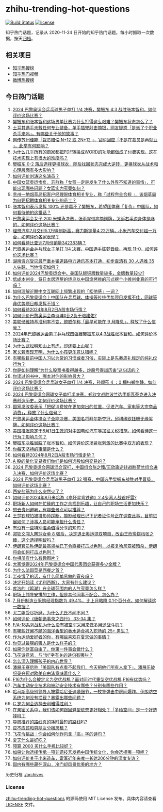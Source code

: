 # zhihu-trending-hot-questions

[![Build Status](https://github.com/justjavac/zhihu-trending-hot-questions/workflows/ci/badge.svg?branch=master)](https://github.com/justjavac/zhihu-trending-hot-questions/actions)
[![license](https://img.shields.io/github/license/justjavac/zhihu-trending-hot-questions)](https://github.com/justjavac/zhihu-trending-hot-questions/blob/master/LICENSE)

知乎热门话题，记录从 2020-11-24
日开始的知乎热门话题。每小时抓取一次数据，按天[归档](./archives)。

## 相关项目

- [知乎热搜榜](https://github.com/justjavac/zhihu-trending-top-search)
- [知乎热门视频](https://github.com/justjavac/zhihu-trending-hot-video)
- [微博热搜榜](https://github.com/justjavac/weibo-trending-hot-search)

## 今日热门话题

<!-- BEGIN -->
<!-- 最后更新时间 Fri Aug 02 2024 11:24:03 GMT+0800 (China Standard Time) -->

1. [2024 巴黎奥运会乒乓球男子单打 1/4 决赛，樊振东 4:3 战胜张本智和，如何评价这场比赛？](https://www.zhihu.com/question/663178094)
1. [樊振东和张本智和这场男单比赛为什么打得这么艰难？樊振东状态怎么了？](https://www.zhihu.com/question/663207410)
1. [土耳其选手未戴任何专业装备，单手插兜射击摘银，网友疑惑「是派了个职业杀手来吗」，有哪些关于他的故事？](https://www.zhihu.com/question/663173940)
1. [网传苏州佳能「裁员赔偿 N+12 或 2N+12 」，官网回应「不是在裁员是再就业 」，此举有何影响？](https://www.zhihu.com/question/663175906)
1. [为什么几乎所有的商家都把PDF转换成WORD的功能都做成了付费实现，这在技术实现上有很大的难度吗？](https://www.zhihu.com/question/462704654)
1. [樊振东 0-2 落后选择更换球衣，随后找回状态完成大逆转，更换球衣从战术和心理层面有多大影响？](https://www.zhihu.com/question/663207247)
1. [如何评价刘涛这名演员？](https://www.zhihu.com/question/31194986)
1. [中国女篮奥运惨负，苏群称「女篮一定是发生了什么外界不知道的事情」，可能出现哪些问题？女篮实力究竟如何？](https://www.zhihu.com/question/663191121)
1. [贵州一地烟草局招客户经理限体育相关专业，称「过程完全合规 」，该烟草局为何要招聘体育相关专业的员工？](https://www.zhihu.com/question/663173759)
1. [张本智和表示发挥 100% 还是赢不了樊振东，希望团体赛「复仇」中国队，如何看待他的这番话？](https://www.zhihu.com/question/663209873)
1. [巴黎奥运会女子 200 米蝶泳决赛，张雨霏带病摘铜牌，哭诉右半边身体是麻的，如何评价这场比赛？](https://www.zhihu.com/question/663210491)
1. [理想汽车7月交付5.1万辆创新高，赛力斯销量4.22万辆，小米汽车交付超一万台，如何评价各家表现？](https://www.zhihu.com/question/663188657)
1. [如何看待比亚迪7月份销量342383辆？](https://www.zhihu.com/question/663201010)
1. [巴黎奥运会乒乓球女子单打 1/4 决赛，中国选手陈梦晋级，再现 11-0，如何评价这场比赛？](https://www.zhihu.com/question/663170060)
1. [湖南资兴受灾最严重乡镇道路电力通讯基本打通，初步查清有 30 人遇难 35 人失踪，当地情况如何？](https://www.zhihu.com/question/663189823)
1. [如何评价2024巴黎奥运会中，美国队银铜牌数量较多，金牌数量较少?](https://www.zhihu.com/question/663022429)
1. [低成本创业，将日本居酒屋的烧鸟以中国烧烤摊的形式摆个小摊创业真的可行吗？](https://www.zhihu.com/question/533966610)
1. [如何理解近期中文互联网上频繁出现的「松弛感」一词？](https://www.zhihu.com/question/662724630)
1. [为什么巴黎奥运会上中国队在乒乓球、体操等传统优势项目发挥不佳，网球等非优势项目却发挥不错？](https://www.zhihu.com/question/663200414)
1. [如何看待2024年8月2日A股市场行情？](https://www.zhihu.com/question/663143490)
1. [如何评价巴黎奥运会李诗沣0比2负于骆建佑?](https://www.zhihu.com/question/663202566)
1. [美联储维持基准利率不变，鲍威尔称「最早可能在 9 月降息」，释放了什么信号？](https://www.zhihu.com/question/663147062)
1. [2024年巴黎奥运会男子乒乓球四强赛樊振东以4:3战胜张本智和，如何评价本场比赛？](https://www.zhihu.com/question/663206869)
1. [为什么武松明知山上有虎，却还要上山呢？](https://www.zhihu.com/question/640554427)
1. [家长若表现开明，为什么小孩更乐意认错呢？](https://www.zhihu.com/question/662735171)
1. [有哪些目前中国人习以为常的习惯或者习俗，实际上是先秦周礼规定的纯礼仪行为？](https://www.zhihu.com/question/661084103)
1. [你是如何理解“为什么股票书看得越多，炒股亏得越历害”这句话的？](https://www.zhihu.com/question/656355513)
1. [你读过的书中，哪本对你的影响最大？](https://www.zhihu.com/question/663015162)
1. [2024 巴黎奥运会乒乓球女子单打 1/4 决赛，孙颖莎 4 ：0 横扫郑怡静，如何评价这场比赛？](https://www.zhihu.com/question/663178075)
1. [2024 巴黎奥运会网球女子单打半决赛，郑钦文战胜波兰选手斯瓦泰克进入决赛创造历史，如何评价这场比赛？](https://www.zhihu.com/question/663177474)
1. [国家发改委表示「把促消费放在更加突出的位置，促进汽车、家电等大宗商品消费」，释放了什么信号？](https://www.zhihu.com/question/663156052)
1. [巴黎奥运会体操女子全能决赛，美国名将拜尔斯夺冠，邱祺缘欧钰珊无缘奖牌，如何评价这场比赛？](https://www.zhihu.com/question/663206984)
1. [美国推迟原定于8月1日生效的对中国电动汽车等加征关税措施，如何看待这一行为？影响几何？](https://www.zhihu.com/question/663152643)
1. [樊振东决胜局胜了张本智和，如何评价这场紧张刺激的比赛中双方的表现？](https://www.zhihu.com/question/663207148)
1. [你每天坚持的事情是什么？](https://www.zhihu.com/question/661994966)
1. [如何看待2024年8月2日A股市场行情走势？](https://www.zhihu.com/question/663160929)
1. [A 股的量化交易者们你们是如何选股如何交易的？](https://www.zhihu.com/question/38113586)
1. [2024 巴黎奥运会网球混合双打，中国组合张之臻/王欣瑜逆转战胜荷兰组合进入决赛，如何评价这场比赛？](https://www.zhihu.com/question/663195037)
1. [2024 巴黎奥运会乒乓球男子单打 32 强赛，中国选手樊振东战胜对手晋级，如何评价这场比赛？](https://www.zhihu.com/question/663091429)
1. [西安盐筋为什么突然火了？](https://www.zhihu.com/question/662906772)
1. [如何评价2024年8月米哈游《崩坏星穹铁道》2.4步离人战首呼雷?](https://www.zhihu.com/question/663119606)
1. [职场新人如何在忙碌的工作之余找到乐趣，让自己的职场生活更加快乐？](https://www.zhihu.com/question/662639472)
1. [想去贵州避暑，有哪些景点可以推荐？](https://www.zhihu.com/question/471694862)
1. [王楚钦球拍被摄影师踩断，摄影经理已记下记者证件号正在调查此事，目前进展如何？涉事人员可能承担什么责任？](https://www.zhihu.com/question/663163109)
1. [有没有一些特别温柔值得分享的短句？](https://www.zhihu.com/question/661268763)
1. [郑钦文闯入网球女单 8 强后，决定退出奥运混双项目，改由王欣瑜搭档张之臻，这个选择明智吗？](https://www.zhihu.com/question/663033495)
1. [伊朗官员称伊朗最高领袖已下令直接打击以色列，以报复哈尼亚被暗杀，伊朗将会如何打击以色列？](https://www.zhihu.com/question/663153907)
1. [你相册有什么有趣图片？](https://www.zhihu.com/question/662970751)
1. [大家觉得2024年巴黎奥运会中国代表团会获得多少金牌？](https://www.zhihu.com/question/653451089)
1. [为什么法国菜是西餐之首？](https://www.zhihu.com/question/418275425)
1. [半夜饿了的话，有什么简单易做的宵夜吗？](https://www.zhihu.com/question/380056177)
1. [决定开始读《尤利西斯》，大家有什么建议？](https://www.zhihu.com/question/631189251)
1. [库洛的《鸣潮》在全球范围内的人气究竟怎么样？](https://www.zhihu.com/question/662713214)
1. [职场上领导安排的工作，但是其他同事不配合，怎么办？](https://www.zhihu.com/question/662916796)
1. [7 月份制造业采购经理指数为 49.4%，比上月略降 0.1个百分点，如何解读这一数据？](https://www.zhihu.com/question/663061993)
1. [尤二姐受尽折磨，为什么尤氏不闻不问？](https://www.zhihu.com/question/655132737)
1. [如何评价《唐朝诡事录之西行》 33-34 集？](https://www.zhihu.com/question/663189485)
1. [F/A-18系列战机为什么没有被空军采用来做多用途战斗机？](https://www.zhihu.com/question/657901380)
1. [有哪些好闻不腻的海洋香型的香水适合初入职场的 25+ 男生？](https://www.zhihu.com/question/615238031)
1. [作为运动爱好者的你，有哪些喜欢在夏天做的事情？](https://www.zhihu.com/question/663083724)
1. [你见过最狠的狠人是什么样子的？](https://www.zhihu.com/question/506026254)
1. [如果你财富自由了，你第一件事会做什么？](https://www.zhihu.com/question/658627745)
1. [飞花诗意浓，与“剑”字有关的诗句有哪些？](https://www.zhihu.com/question/661928959)
1. [怎么深入理解孩子的内心世界？](https://www.zhihu.com/question/662649083)
1. [潘展乐赛后称「美国队有点看不起我们，今天把他们所有人拿下」，潘展乐破纪录夺冠对欧美自由泳意味着什么？](https://www.zhihu.com/question/663144227)
1. [F16为什么会被定义为空优战机？面对同时代重型空优战机,F16有优势吗？](https://www.zhihu.com/question/307115836)
1. [汽车主动安全技术和被动安全技术有哪些？分别有哪些作用？](https://www.zhihu.com/question/344956573)
1. [哈马斯高级别领导人披露哈尼亚遇袭细节，一枚导弹击中房间爆炸，伊朗防空系统为何没有拦截？暴露出哪些问题？](https://www.zhihu.com/question/663151230)
1. [C 罗为何会选择去利雅得胜利？](https://www.zhihu.com/question/662856425)
1. [在亲密关系中，我们该如何跟回避型依恋更好相处？「多给空间」是一个好选择吗？](https://www.zhihu.com/question/662919153)
1. [导航推荐的路线真的耗时最短的路线吗?](https://www.zhihu.com/question/661108001)
1. [应不应该和男朋友分摊房租？](https://www.zhihu.com/question/663027047)
1. [飞花令挑战｜你会如何创作包含「高」字的诗句？](https://www.zhihu.com/question/663118476)
1. [夏天什么最好吃？](https://www.zhihu.com/question/656342669)
1. [预算 2000 买什么手机比较好？](https://www.zhihu.com/question/662770007)
1. [如果让你选择传承一项非遗技艺发扬中国传统文化，你会选择哪一项呢？](https://www.zhihu.com/question/661059521)
1. [如何评价关于小米造车，雷军近年来唯一长达206分钟的深度专访？](https://www.zhihu.com/question/663159463)
1. [国内有哪些藏在深山，冷门却风景优美的地方？](https://www.zhihu.com/question/662292366)

<!-- END -->

历史归档 [./archives](./archives)

### License

[zhihu-trending-hot-questions](https://github.com/justjavac/zhihu-trending-hot-questions)
的源码使用 MIT License 发布。具体内容请查看 [LICENSE](./LICENSE) 文件。
